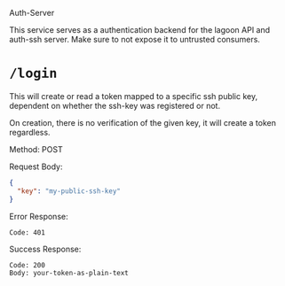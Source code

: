 Auth-Server

This service serves as a authentication backend for the lagoon API and
auth-ssh server. Make sure to not expose it to untrusted consumers.

# `/login` #

This will create or read a token mapped to a specific ssh public key,
dependent on whether the ssh-key was registered or not.

On creation, there is no verification of the given key, it will create a token
regardless.

Method: POST

Request Body:

```json
{
  "key": "my-public-ssh-key"
}
```

Error Response:

```
Code: 401
```

Success Response:

```
Code: 200
Body: your-token-as-plain-text
```
